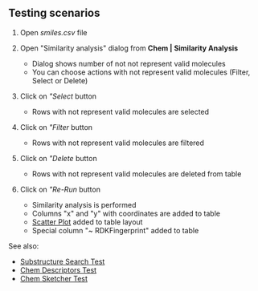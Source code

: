 <!-- TITLE: Tests: Similarity Analysis -->
<!-- SUBTITLE: -->

## Testing scenarios

1. Open *smiles.csv* file 

1. Open "Similarity analysis" dialog from **Chem | Similarity Analysis**
   * Dialog shows number of not not represent valid molecules
   * You can choose actions with not represent valid molecules (Filter, Select or Delete)
   
1. Click on *"Select* button
   * Rows with not represent valid molecules are selected
   
1. Click on *"Filter* button
   * Rows with not represent valid molecules are filtered
   
1. Click on *"Delete* button
   * Rows with not represent valid molecules are deleted from table
   
1. Click on *"Re-Run* button
   * Similarity analysis is performed
   * Columns "x" and "y" with coordinates are added to table
   * [Scatter Plot](../viewers/scatter-plot.md) added to table layout
   * Special column "~ RDKFingerprint" added to table

See also:
 * [Substructure Search Test](../tests/substructure-search-test.md)
 * [Chem Descriptors Test](../tests/chem-descriptors-test.md)
 * [Chem Sketcher Test](../tests/chem-scetcher-test.md)
